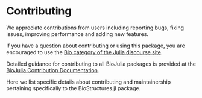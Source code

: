 # Contributing

We appreciate contributions from users including reporting bugs, fixing issues,
improving performance and adding new features.

If you have a question about
contributing or using this package, you are encouraged to use the
[Bio category of the Julia discourse
site](https://discourse.julialang.org/c/domain/bio).

Detailed guidance for contributing to all BioJulia packages is provided at
the [BioJulia Contribution Documentation](https://biojulia.github.io/Contributing/latest).

Here we list specific details about contributing and maintainership pertaining
specifically to the BioStructures.jl package.
